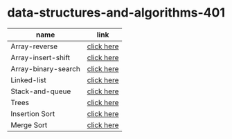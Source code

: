 # data-structures-and-algorithms-401

name                    | link
-------------------     |-----------------------------
Array-reverse           | [click here](array-reverse/README.md)
Array-insert-shift      | [click here](array-insert-shift/README.md)
Array-binary-search     | [click here](array-insert-shift/README.md)
Linked-list             | [click here](linked-list/README.md)
Stack-and-queue         | [click here](stack-and-queue/README.md)
Trees                   | [click here](trees/README.md)
Insertion Sort          | [click here](InsertionSort/BLOG.md)
Merge Sort              | [click here](mergeSort/BLOG.md)